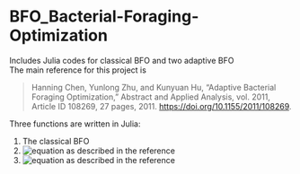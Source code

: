 # BFO_Bacterial-Foraging-Optimization
Includes Julia codes for classical BFO and two adaptive BFO <br>
The main reference for this project is 
> Hanning Chen, Yunlong Zhu, and Kunyuan Hu, “Adaptive Bacterial Foraging Optimization,” Abstract and Applied Analysis, vol. 2011, Article ID 108269, 27 pages, 2011. https://doi.org/10.1155/2011/108269.

Three functions are written in Julia: <br>
1. The classical BFO
2. ![equation](https://latex.codecogs.com/gif.latex?\text{ABFO}_0) as described in the reference
3. ![equation](https://latex.codecogs.com/gif.latex?\text{ABFO}_1) as described in the reference
